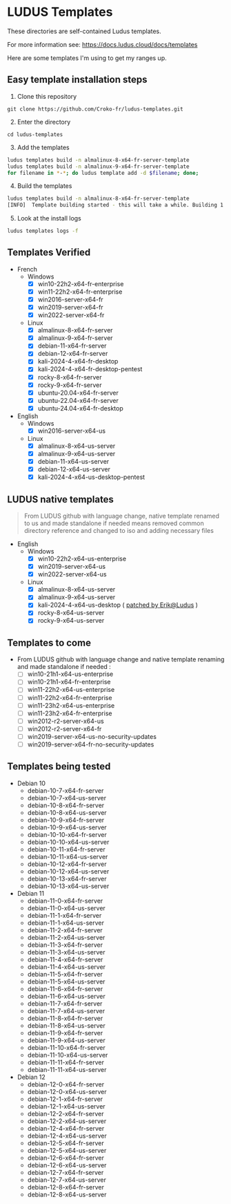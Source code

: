 # LUDUS Templates

These directories are self-contained Ludus templates.

For more information see: https://docs.ludus.cloud/docs/templates

Here are some templates I'm using to get my ranges up.


## Easy template installation steps

1. Clone this repository

`git clone https://github.com/Croko-fr/ludus-templates.git`

2. Enter the directory

`cd ludus-templates`

3. Add the templates

```bash
ludus templates build -n almalinux-8-x64-fr-server-template
ludus templates build -n almalinux-9-x64-fr-server-template
for filename in *-*; do ludus template add -d $filename; done;
```

4. Build the templates

```bash
ludus templates build -n almalinux-8-x64-fr-server-template
[INFO]  Template building started - this will take a while. Building 1 template(s) at a time.
```

5. Look at the install logs

```bash
ludus templates logs -f
```

## Templates Verified

- French
  - Windows
    - [x] win10-22h2-x64-fr-enterprise
    - [x] win11-22h2-x64-fr-enterprise
    - [x] win2016-server-x64-fr
    - [x] win2019-server-x64-fr
    - [x] win2022-server-x64-fr
  - Linux
    - [x] almalinux-8-x64-fr-server
    - [x] almalinux-9-x64-fr-server
    - [x] debian-11-x64-fr-server
    - [x] debian-12-x64-fr-server
    - [x] kali-2024-4-x64-fr-desktop
    - [x] kali-2024-4-x64-fr-desktop-pentest
    - [x] rocky-8-x64-fr-server
    - [x] rocky-9-x64-fr-server
    - [x] ubuntu-20.04-x64-fr-server
    - [x] ubuntu-22.04-x64-fr-server
    - [x] ubuntu-24.04-x64-fr-desktop

- English
  - Windows
    - [x] win2016-server-x64-us
  - Linux
    - [x] almalinux-8-x64-us-server
    - [x] almalinux-9-x64-us-server
    - [x] debian-11-x64-us-server
    - [x] debian-12-x64-us-server
    - [x] kali-2024-4-x64-us-desktop-pentest

## LUDUS native templates

> From LUDUS github with language change, native template renamed to us and made standalone if needed
> means removed common directory reference and changed to iso and adding necessary files

- English
  - Windows
    - [x] win10-22h2-x64-us-enterprise
    - [x] win2019-server-x64-us
    - [x] win2022-server-x64-us
  - Linux
    - [x] almalinux-8-x64-us-server
    - [x] almalinux-9-x64-us-server
    - [x] kali-2024-4-x64-us-desktop ( [patched by Erik@Ludus](https://gitlab.com/badsectorlabs/ludus/-/commit/9539122a664284beeb833edea2c465dc497fef15) )
    - [x] rocky-8-x64-us-server
    - [x] rocky-9-x64-us-server

## Templates to come

- From LUDUS github with language change and native template renaming and made standalone if needed :
    - [ ] win10-21h1-x64-us-enterprise
    - [ ] win10-21h1-x64-fr-enterprise
    - [ ] win11-22h2-x64-us-enterprise
    - [ ] win11-22h2-x64-fr-enterprise
    - [ ] win11-23h2-x64-us-enterprise
    - [ ] win11-23h2-x64-fr-enterprise
    - [ ] win2012-r2-server-x64-us
    - [ ] win2012-r2-server-x64-fr
    - [ ] win2019-server-x64-us-no-security-updates
    - [ ] win2019-server-x64-fr-no-security-updates

## Templates being tested

- Debian 10
  - debian-10-7-x64-fr-server
  - debian-10-7-x64-us-server
  - debian-10-8-x64-fr-server
  - debian-10-8-x64-us-server
  - debian-10-9-x64-fr-server
  - debian-10-9-x64-us-server
  - debian-10-10-x64-fr-server
  - debian-10-10-x64-us-server
  - debian-10-11-x64-fr-server
  - debian-10-11-x64-us-server
  - debian-10-12-x64-fr-server
  - debian-10-12-x64-us-server
  - debian-10-13-x64-fr-server
  - debian-10-13-x64-us-server
- Debian 11
  - debian-11-0-x64-fr-server
  - debian-11-0-x64-us-server
  - debian-11-1-x64-fr-server
  - debian-11-1-x64-us-server
  - debian-11-2-x64-fr-server
  - debian-11-2-x64-us-server
  - debian-11-3-x64-fr-server
  - debian-11-3-x64-us-server
  - debian-11-4-x64-fr-server
  - debian-11-4-x64-us-server
  - debian-11-5-x64-fr-server
  - debian-11-5-x64-us-server
  - debian-11-6-x64-fr-server
  - debian-11-6-x64-us-server
  - debian-11-7-x64-fr-server
  - debian-11-7-x64-us-server
  - debian-11-8-x64-fr-server
  - debian-11-8-x64-us-server
  - debian-11-9-x64-fr-server
  - debian-11-9-x64-us-server
  - debian-11-10-x64-fr-server
  - debian-11-10-x64-us-server
  - debian-11-11-x64-fr-server
  - debian-11-11-x64-us-server
- Debian 12
  - debian-12-0-x64-fr-server
  - debian-12-0-x64-us-server
  - debian-12-1-x64-fr-server
  - debian-12-1-x64-us-server
  - debian-12-2-x64-fr-server
  - debian-12-2-x64-us-server
  - debian-12-4-x64-fr-server
  - debian-12-4-x64-us-server
  - debian-12-5-x64-fr-server
  - debian-12-5-x64-us-server
  - debian-12-6-x64-fr-server
  - debian-12-6-x64-us-server
  - debian-12-7-x64-fr-server
  - debian-12-7-x64-us-server
  - debian-12-8-x64-fr-server
  - debian-12-8-x64-us-server
